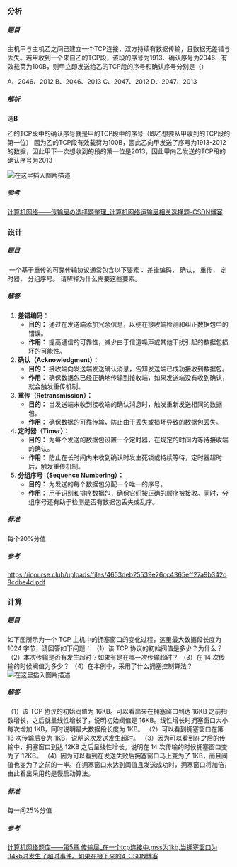 ### 分析

##### 题目

​		主机甲与主机乙之间已建立一个TCP连接，双方持续有数据传输，且数据无差错与丢失。若甲收到一个来自乙的TCP段，该段的序号为1913、确认序号为2046、有效载荷为100B，则甲立即发送给乙的TCP段的序号和确认序号分别是（）

A、2046、2012
B、2046、2013
C、2047、2012
D、2047、2013

##### 解析

选**B**

乙的TCP段中的确认序号就是甲的TCP段中的序号（即乙想要从甲收到的TCP段的第一位）
因为乙的TCP段有效载荷为100B，因此乙向甲发送了序号为1913-2012的数据，因此甲下一次想收到的段的第一位是2013，因此甲向乙发送的TCP段的确认序号为2013

![在这里插入图片描述](https://img-blog.csdnimg.cn/21ff27eb65274de4a8855049c0045030.png)

##### 参考

[计算机网络——传输层の选择题整理_计算机网络运输层相关选择题-CSDN博客](https://blog.csdn.net/qq_45741986/article/details/126661125)

### 设计

##### 题目

​		一个基于重传的可靠传输协议通常包含以下要素： 差错编码， 确认， 重传， 定时器， 分组序号。 请解释为什么需要这些要素。  

##### 解答

1. **差错编码：**
   - **目的：** 通过在发送端添加冗余信息，以便在接收端检测和纠正数据包中的错误。
   - **作用：** 提高通信的可靠性，减少由于信道噪声或其他干扰引起的数据包损坏的可能性。
2. **确认（Acknowledgment）：**
   - **目的：** 接收端向发送端发送确认消息，告知发送端已成功接收到数据包。
   - **作用：** 确保数据包已经正确地传输到接收端，如果发送端没有收到确认，就会触发重传机制。
3. **重传（Retransmission）：**
   - **目的：** 当发送端未收到接收端的确认消息时，触发重新发送相同的数据包。
   - **作用：** 确保数据的可靠传输，防止由于丢失或损坏导致的数据包丢失。
4. **定时器（Timer）：**
   - **目的：** 为每个发送的数据包设置一个定时器，在规定的时间内等待接收端的确认。
   - **作用：** 防止在长时间内未收到确认时发生死锁或持续等待，定时器超时后，触发重传机制。
5. **分组序号（Sequence Numbering）：**
   - **目的：** 为发送的每个数据包分配一个唯一的序号。
   - **作用：** 用于识别和排序数据包，确保它们按正确的顺序被接收。同时，分组序号还有助于检测是否有数据包丢失或乱序。

##### 标准

每个20%分值

##### 参考

https://icourse.club/uploads/files/4653deb25539e26cc4365eff27a9b342d8cdbe4d.pdf

### 计算

##### 题目

如下图所示为一个 TCP 主机中的拥塞窗口的变化过程，这里最大数据段长度为 1024 字节，请回答如下问题：
（1）该 TCP 协议的初始阀值是多少？为什么？
（2）本次传输是否有发生超时？如果有是在哪一次传输超时？
（3）在 14 次传输的时候阀值为多少？
（4）在本例中，采用了什么拥塞控制算法？
![在这里插入图片描述](https://img-blog.csdnimg.cn/20200626140635526.png?x-oss-process=image/watermark,type_ZmFuZ3poZW5naGVpdGk,shadow_10,text_aHR0cHM6Ly9ibG9nLmNzZG4ubmV0L3dvZGVnZUNTRE4=,size_16,color_FFFFFF,t_70)

##### 解答

（1）该 TCP 协议的初始阀值为 16KB。可以看出来在拥塞窗口到达 16KB 之前指数增长，之后就呈线性增长了，说明初始阀值是 16KB。线性增长时拥塞窗口大小每次增加 1KB，同时说明最大数据段长度为 1KB。
（2）可以看到拥塞窗口在第 13 次传输后变为 1KB，说明这次发送发生超时。
（3）因为可以看到在之后的传输中，拥塞窗口到达 12KB 之后呈线性增长。说明在 14 次传输的时候拥塞窗口变为了 12KB。
（4）因为可以看到在发送失败后拥塞窗口马上变为了 1KB，而且阀值也变为了之前的一半。在拥塞窗口未达到阈值且发送成功时，拥塞窗口将加倍，由此看出采用的是慢启动算法。

##### 标准

每一问25%分值

##### 参考

[计算机网络题库——第5章 传输层_在一个tcp连接中,mss为1kb,当拥塞窗口为34kb时发生了超时事件。如果在接下来的4-CSDN博客](https://blog.csdn.net/wodegeCSDN/article/details/106969283)